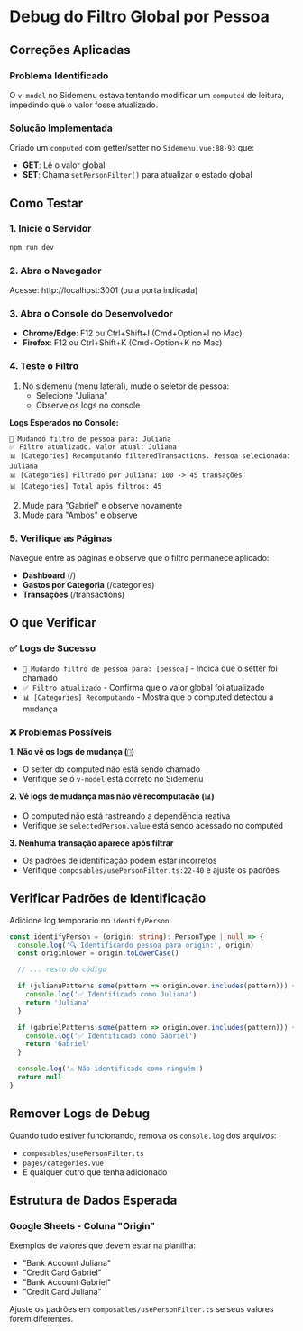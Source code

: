 # Debug do Filtro Global por Pessoa

## Correções Aplicadas

### Problema Identificado
O `v-model` no Sidemenu estava tentando modificar um `computed` de leitura, impedindo que o valor fosse atualizado.

### Solução Implementada
Criado um `computed` com getter/setter no `Sidemenu.vue:88-93` que:
- **GET**: Lê o valor global
- **SET**: Chama `setPersonFilter()` para atualizar o estado global

## Como Testar

### 1. Inicie o Servidor
```bash
npm run dev
```

### 2. Abra o Navegador
Acesse: http://localhost:3001 (ou a porta indicada)

### 3. Abra o Console do Desenvolvedor
- **Chrome/Edge**: F12 ou Ctrl+Shift+I (Cmd+Option+I no Mac)
- **Firefox**: F12 ou Ctrl+Shift+K (Cmd+Option+K no Mac)

### 4. Teste o Filtro
1. No sidemenu (menu lateral), mude o seletor de pessoa:
   - Selecione "Juliana"
   - Observe os logs no console

**Logs Esperados no Console:**
```
🔄 Mudando filtro de pessoa para: Juliana
✅ Filtro atualizado. Valor atual: Juliana
📊 [Categories] Recomputando filteredTransactions. Pessoa selecionada: Juliana
📊 [Categories] Filtrado por Juliana: 100 -> 45 transações
📊 [Categories] Total após filtros: 45
```

2. Mude para "Gabriel" e observe novamente
3. Mude para "Ambos" e observe

### 5. Verifique as Páginas

Navegue entre as páginas e observe que o filtro permanece aplicado:
- **Dashboard** (/)
- **Gastos por Categoria** (/categories)
- **Transações** (/transactions)

## O que Verificar

### ✅ Logs de Sucesso
- `🔄 Mudando filtro de pessoa para: [pessoa]` - Indica que o setter foi chamado
- `✅ Filtro atualizado` - Confirma que o valor global foi atualizado
- `📊 [Categories] Recomputando` - Mostra que o computed detectou a mudança

### ❌ Problemas Possíveis

**1. Não vê os logs de mudança (`🔄`)**
- O setter do computed não está sendo chamado
- Verifique se o `v-model` está correto no Sidemenu

**2. Vê logs de mudança mas não vê recomputação (`📊`)**
- O computed não está rastreando a dependência reativa
- Verifique se `selectedPerson.value` está sendo acessado no computed

**3. Nenhuma transação aparece após filtrar**
- Os padrões de identificação podem estar incorretos
- Verifique `composables/usePersonFilter.ts:22-40` e ajuste os padrões

## Verificar Padrões de Identificação

Adicione log temporário no `identifyPerson`:

```typescript
const identifyPerson = (origin: string): PersonType | null => {
  console.log('🔍 Identificando pessoa para origin:', origin)
  const originLower = origin.toLowerCase()

  // ... resto do código

  if (julianaPatterns.some(pattern => originLower.includes(pattern))) {
    console.log('✅ Identificado como Juliana')
    return 'Juliana'
  }

  if (gabrielPatterns.some(pattern => originLower.includes(pattern))) {
    console.log('✅ Identificado como Gabriel')
    return 'Gabriel'
  }

  console.log('⚠️ Não identificado como ninguém')
  return null
}
```

## Remover Logs de Debug

Quando tudo estiver funcionando, remova os `console.log` dos arquivos:
- `composables/usePersonFilter.ts`
- `pages/categories.vue`
- E qualquer outro que tenha adicionado

## Estrutura de Dados Esperada

### Google Sheets - Coluna "Origin"
Exemplos de valores que devem estar na planilha:
- "Bank Account Juliana"
- "Credit Card Gabriel"
- "Bank Account Gabriel"
- "Credit Card Juliana"

Ajuste os padrões em `composables/usePersonFilter.ts` se seus valores forem diferentes.
